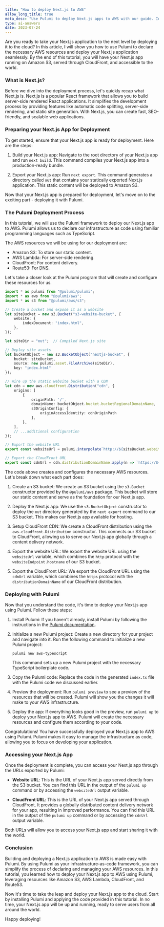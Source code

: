 ```yaml
---
title: "How to deploy Next.js to AWS"
allow_long_title: true
meta_desc: "Use Pulumi to deploy Next.js apps to AWS with our guide. Ideal for developers managing Next.js setups and routine deployments on AWS"
type: ai-answers
date: 2023-07-24
---
```


Are you ready to take your Next.js application to the next level by deploying it to the cloud? In this article, I will show you how to use Pulumi to declare the necessary AWS resources and deploy your Next.js application seamlessly. By the end of this tutorial, you will have your Next.js app running on Amazon S3, served through CloudFront, and accessible to the world.

### What is Next.js?

Before we dive into the deployment process, let's quickly recap what Next.js is. Next.js is a popular React framework that allows you to build server-side rendered React applications. It simplifies the development process by providing features like automatic code splitting, server-side rendering, and static site generation. With Next.js, you can create fast, SEO-friendly, and scalable web applications.

### Preparing your Next.js App for Deployment

To get started, ensure that your Next.js app is ready for deployment. Here are the steps:

1. Build your Next.js app: Navigate to the root directory of your Next.js app and run `next build`. This command compiles your Next.js app into a production-ready bundle.

2. Export your Next.js app: Run `next export`. This command generates a directory called `out` that contains your statically exported Next.js application. This static content will be deployed to Amazon S3.

Now that your Next.js app is prepared for deployment, let's move on to the exciting part - deploying it with Pulumi.

### The Pulumi Deployment Process

In this tutorial, we will use the Pulumi framework to deploy our Next.js app to AWS. Pulumi allows us to declare our infrastructure as code using familiar programming languages such as TypeScript.

The AWS resources we will be using for our deployment are:

- Amazon S3: To store our static content.
- AWS Lambda: For server-side rendering.
- CloudFront: For content delivery.
- Route53: For DNS.

Let's take a closer look at the Pulumi program that will create and configure these resources for us.

```typescript
import * as pulumi from "@pulumi/pulumi";
import * as aws from "@pulumi/aws";
import * as s3 from "@pulumi/aws/s3";

// Create a bucket and expose it as a website
let siteBucket = new s3.Bucket("s3-website-bucket", {
    website: {
        indexDocument: "index.html",
    },
});

let siteDir = "out";  // Compiled Next.js site

// Deploy site assets
let bucketObject = new s3.BucketObject("nextjs-bucket", {
    bucket: siteBucket,
    source: new pulumi.asset.FileArchive(siteDir),
    key: "index.html"
});

// Wire up the static website bucket with a CDN
let cdn = new aws.cloudfront.Distribution("cdn", {
    origins: [
        {
            originPath: '/',
            domainName: bucketObject.bucket.bucketRegionalDomainName,
            s3OriginConfig: {
                originAccessIdentity: cdnOriginPath
            },
        },
    ],
    // ...additional configuration
});

// Export the website URL
export const websiteUrl = pulumi.interpolate`http://${siteBucket.websiteEndpoint.hostname}`;

// Export the CloudFront URL
export const cdnUrl = cdn.distributionDomainName.apply(n => `https://${n}`);
```

The code above creates and configures the necessary AWS resources. Let's break down what each part does:

1. Create an S3 bucket: We create an S3 bucket using the `s3.Bucket` constructor provided by the `@pulumi/aws` package. This bucket will store our static content and serve as the foundation for our Next.js app.

2. Deploy the Next.js app: We use the `s3.BucketObject` constructor to deploy the `out` directory generated by the `next export` command to our S3 bucket. This makes our Next.js app available for hosting.

3. Setup CloudFront CDN: We create a CloudFront distribution using the `aws.cloudfront.Distribution` constructor. This connects our S3 bucket to CloudFront, allowing us to serve our Next.js app globally through a content delivery network.

4. Export the website URL: We export the website URL using the `websiteUrl` variable, which combines the `http` protocol with the `websiteEndpoint.hostname` of our S3 bucket.

5. Export the CloudFront URL: We export the CloudFront URL using the `cdnUrl` variable, which combines the `https` protocol with the `distributionDomainName` of our CloudFront distribution.

### Deploying with Pulumi

Now that you understand the code, it's time to deploy your Next.js app using Pulumi. Follow these steps:

1. Install Pulumi: If you haven't already, install Pulumi by following the instructions in the [Pulumi documentation](https://www.pulumi.com/docs/get-started/install/).

2. Initialize a new Pulumi project: Create a new directory for your project and navigate into it. Run the following command to initialize a new Pulumi project:

   ```shell
   pulumi new aws-typescript
   ```

   This command sets up a new Pulumi project with the necessary TypeScript boilerplate code.

3. Copy the Pulumi code: Replace the code in the generated `index.ts` file with the Pulumi code we discussed earlier.

4. Preview the deployment: Run `pulumi preview` to see a preview of the resources that will be created. Pulumi will show you the changes it will make to your AWS infrastructure.

5. Deploy the app: If everything looks good in the preview, run `pulumi up` to deploy your Next.js app to AWS. Pulumi will create the necessary resources and configure them according to your code.

Congratulations! You have successfully deployed your Next.js app to AWS using Pulumi. Pulumi makes it easy to manage the infrastructure as code, allowing you to focus on developing your application.

### Accessing your Next.js App

Once the deployment is complete, you can access your Next.js app through the URLs exported by Pulumi:

- **Website URL**: This is the URL of your Next.js app served directly from the S3 bucket. You can find this URL in the output of the `pulumi up` command or by accessing the `websiteUrl` output variable.

- **CloudFront URL**: This is the URL of your Next.js app served through CloudFront. It provides a globally distributed content delivery network for your app, resulting in improved performance. You can find this URL in the output of the `pulumi up` command or by accessing the `cdnUrl` output variable.

Both URLs will allow you to access your Next.js app and start sharing it with the world.

### Conclusion

Building and deploying a Next.js application to AWS is made easy with Pulumi. By using Pulumi as your infrastructure-as-code framework, you can simplify the process of declaring and managing your AWS resources. In this tutorial, you learned how to deploy your Next.js app to AWS using Pulumi, leveraging resources like Amazon S3, AWS Lambda, CloudFront, and Route53.

Now it's time to take the leap and deploy your Next.js app to the cloud. Start by installing Pulumi and applying the code provided in this tutorial. In no time, your Next.js app will be up and running, ready to serve users from all around the world.

Happy deploying!
